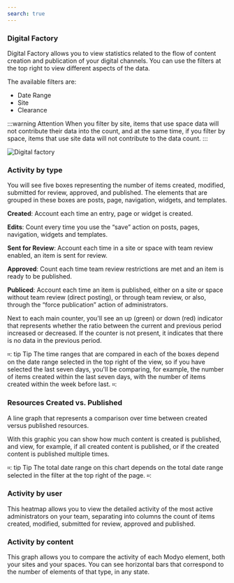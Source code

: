 ```yaml
---
search: true
---
```


### Digital Factory

Digital Factory allows you to view statistics related to the flow of content creation and publication of your digital channels. You can use the filters at the top right to view different aspects of the data.

The available filters are:

- Date Range
- Site
- Clearance

:::warning Attention
When you filter by site, items that use space data will not contribute their data into the count, and at the same time, if you filter by space, items that use site data will not contribute to the data count.
:::

![Digital factory](/assets/img/platform/digital-factory.png)

### Activity by type

You will see five boxes representing the number of items created, modified, submitted for review, approved, and published. The elements that are grouped in these boxes are posts, page, navigation, widgets, and templates.

**Created**: Account each time an entry, page or widget is created.

**Edits**: Count every time you use the “save” action on posts, pages, navigation, widgets and templates.

**Sent for Review**: Account each time in a site or space with team review enabled, an item is sent for review.

**Approved**: Count each time team review restrictions are met and an item is ready to be published.

**Publiced**: Account each time an item is published, either on a site or space without team review (direct posting), or through team review, or also, through the “force publication” action of administrators.

Next to each main counter, you'll see an up (green) or down (red) indicator that represents whether the ratio between the current and previous period increased or decreased. If the counter is not present, it indicates that there is no data in the previous period.

።: tip Tip
The time ranges that are compared in each of the boxes depend on the date range selected in the top right of the view, so if you have selected the last seven days, you'll be comparing, for example, the number of items created within the last seven days, with the number of items created within the week before last.
።:

### Resources Created vs. Published

A line graph that represents a comparison over time between created versus published resources.

With this graphic you can show how much content is created is published, and view, for example, if all created content is published, or if the created content is published multiple times.

።: tip Tip
The total date range on this chart depends on the total date range selected in the filter at the top right of the page.
።:

### Activity by user

This heatmap allows you to view the detailed activity of the most active administrators on your team, separating into columns the count of items created, modified, submitted for review, approved and published.

### Activity by content

This graph allows you to compare the activity of each Modyo element, both your sites and your spaces. You can see horizontal bars that correspond to the number of elements of that type, in any state.
